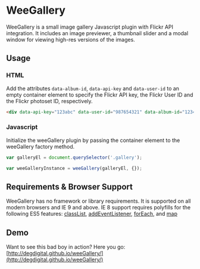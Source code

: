 # WeeGallery

WeeGallery is a small image gallery Javascript plugin with Flickr API integration. It includes an image previewer, a thumbnail slider and a modal window for viewing high-res versions of the images.

## Usage

### HTML
Add the attributes `data-album-id`, `data-api-key` and `data-user-id` to an empty container element to specify the Flickr API key, the Flickr User ID and the Flickr photoset ID, respectively.
``` html
<div data-api-key="123abc" data-user-id="987654321" data-album-id="123456789" class="gallery"></div>
```

### Javascript
Initialize the weeGallery plugin by passing the container element to the weeGallery factory method.
``` javascript
var galleryEl = document.querySelector('.gallery');

var weeGalleryInstance = weeGallery(galleryEl, {});
```

## Requirements & Browser Support
WeeGallery has no framework or library requirements. It is supported on all modern browsers and IE 9 and above. IE 8 support requires polyfills for the following ES5 features: [classList](https://developer.mozilla.org/en-US/docs/Web/API/Element/classList), [addEventListener](https://developer.mozilla.org/en-US/docs/Web/API/EventTarget/addEventListener), [forEach](https://developer.mozilla.org/en-US/docs/Web/JavaScript/Reference/Global_Objects/Array/forEach), and [map](https://developer.mozilla.org/en-US/docs/Web/JavaScript/Reference/Global_Objects/Array/map) 

## Demo
Want to see this bad boy in action? Here you go: [http://degdigital.github.io/weeGallery/](http://degdigital.github.io/weeGallery/)
